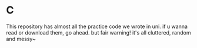 # C

This repository has almost all the practice code we wrote in uni. 
if u wanna read or download them, go ahead. 
but fair warning! it's all cluttered, random and messy~
